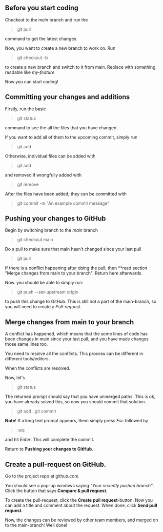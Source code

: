 ## Before you start coding
Checkout to the *main* branch and run the  
> git pull

command to get the latest changes. 

Now, you want to create a new branch to work on. Run 
> git checkout -b <branch-name> 
  
to create a new branch and switch to it from main. Replace <branch-name> with something readable like *my-feature* 

Now you can start coding!

## Committing your changes and additions
Firstly, run the basic
> git status

command to see the all the files that you have changed. 

If you want to add all of them to the upcoming commit, simply run 
> git add .

Otherwise, individual files can be added with
> git add <file-name>
  
and removed if wrongfully added with
> git remove <file-name>

After the files have been added, they can be committed with
> git commit -m "An example commit message"

## Pushing your changes to GitHub
Begin by switching branch to the *main* branch
> git checkout main

Do a pull to make sure that main hasn't changed since your last pull
> git pull

If there is a conflict happening after doing the pull, then **read section "Merge changes from main to your branch". Return here afterwards. 

Now. you should be able to simply run:
> git push --set-upstream origin <branch-name>
  
to push this change to GitHub. This is still not a part of the main-branch, so you will need to create a *Pull-request*.

## Merge changes from main to your branch 
A conflict has happened, which means that the some lines of code has been changes in main since your last pull, and you have made changes those same lines too. 

You need to resolve all the conflicts. This process can be different in different tools/editors. 

When the conflicts are resolved.

Now, let's 
> git status

The returned prompt should say that you have unmerged paths. This is ok, you have already solved this, so now you should commit that solution. 
> git add . 
> git commit 

**Note!** 
If a long text prompt appears, them simply press *Esc* followed by
> :wq

and hit *Enter*. This will complete the commit.

Return to **Pushing your changes to GitHub**.

## Create a pull-request on GitHub. 
Go to the project repo at github.com.

You should see a pop-up windows saying *"Your recently pushed branch"*. Click the button that says **Compare & pull request**. 

To create the pull-request, click the **Create pull request**-button. Now you can add a title and comment about the request. When done, click **Send pull request**. 

Now, the changes can be reviewed by other team members, and merged on to the main-branch! Well done!


